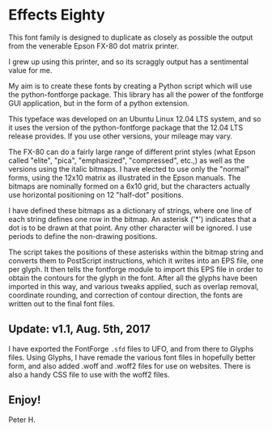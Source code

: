 # Effects Eighty

This font family is designed to duplicate as closely as possible
the output from the venerable Epson FX-80 dot matrix printer.

I grew up using this printer, and so its scraggly output has
a sentimental value for me.

My aim is to create these fonts by creating a Python script which will
use the python-fontforge package.  This library has all the power of
the fontforge GUI application, but in the form of a python extension.

This typeface was developed on an Ubuntu Linux 12.04 LTS system, and so
it uses the version of the python-fontforge package that the 12.04 LTS
release provides.  If you use other versions, your mileage may vary.

The FX-80 can do a fairly large range of different print styles (what Epson
called "elite", "pica", "emphasized", "compressed", etc.,) as well as
the versions using the italic bitmaps.  I have elected to use only the
"normal" forms, using the 12x10 matrix as illustrated in the Epson
manuals.  The bitmaps are nominally formed on a 6x10 grid, but the
characters actually use horizontal positioning on 12 "half-dot"
positions.

I have defined these bitmaps as a dictionary of strings, where one line
of each string defines one row in the bitmap.  An asterisk ('*') indicates
that a dot is to be drawn at that point.  Any other character will be ignored.
I use periods to define the non-drawing positions.

The script takes the positions of these asterisks within the bitmap string
and converts them to PostScript instructions, which it writes into an EPS
file, one per glyph.  It then tells the fontforge module to import this
EPS file in order to obtain the contours for the glyph in the font.  After
all the glyphs have been imported in this way, and various tweaks applied,
such as overlap removal, coordinate rounding, and correction of contour
direction, the fonts are written out to the final font files.

## Update: v1.1, Aug. 5th, 2017

I have exported the FontForge `.sfd` files to UFO, and from there to
Glyphs files.  Using Glyphs, I have remade the various font files in
hopefully better form, and also added .woff and .woff2 files for use
on websites.  There is also a handy CSS file to use with the woff2 files.

## Enjoy!

Peter H.

